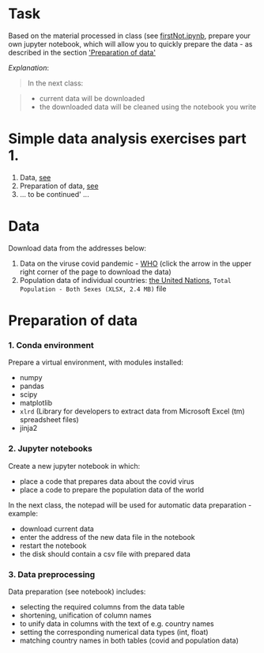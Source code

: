 # Task

Based on the material processed in class (see [firstNot.ipynb](https://github.com/RemoteSys/engineer/blob/master/firstNot.ipynb), prepare your own jupyter notebook, which will allow you to quickly prepare the data - as described in the section ['Preparation of data'](#preparation-of-data)


*Explanation*:

>In the next class:

>  - current data will be downloaded
>  - the downloaded data will be cleaned using the notebook you write



# Simple data analysis exercises part 1.

 1. Data, [see](#data)
 2. Preparation of data, [see](#preparation-of-data)
 3. ... to be continued' ...



# Data

Download data from the addresses below:

  1. Data on the viruse covid pandemic - [WHO](https://covid19.who.int/table) (click the arrow in the upper right corner of the page to download the data)
  2. Population data of individual countries: [the United Nations](https://population.un.org/wpp/Download/Standard/Population/), `Total Population - Both Sexes (XLSX, 2.4 MB)` file





# Preparation of data

### 1. Conda environment

Prepare a virtual environment, with modules installed:

  - numpy
  - pandas
  - scipy
  - matplotlib
  - `xlrd` (Library for developers to extract data from Microsoft Excel (tm) spreadsheet files)
  - jinja2


### 2. Jupyter notebooks

Create a new jupyter notebook in which:

  - place a code that prepares data about the covid virus
  - place a code to prepare the population data of the world


In the next class, the notepad will be used for automatic data preparation - example:

  - download current data
  - enter the address of the new data file in the notebook
  - restart the notebook
  - the disk should contain a csv file with prepared data


### 3. Data preprocessing

Data preparation (see notebook) includes:

  - selecting the required columns from the data table
  - shortening, unification of column names
  - to unify data in columns with the text of e.g. country names
  - setting the corresponding numerical data types (int, float)
  - matching country names in both tables (covid and population data)










